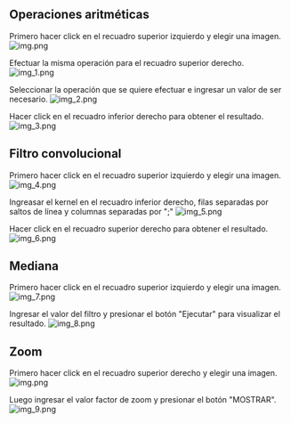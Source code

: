 ## Operaciones aritméticas

Primero hacer click en el recuadro superior izquierdo y elegir una imagen.
![img.png](images%2Fimg.png)

Efectuar la misma operación para el recuadro superior derecho.
![img_1.png](images%2Fimg_1.png)

Seleccionar la operación que se quiere efectuar e ingresar un valor de ser necesario.
![img_2.png](images%2Fimg_2.png)

Hacer click en el recuadro inferior derecho para obtener el resultado.
![img_3.png](images%2Fimg_3.png)

## Filtro convolucional

Primero hacer click en el recuadro superior izquierdo y elegir una imagen.
![img_4.png](images%2Fimg_4.png)

Ingreasar el kernel en el recuadro inferior derecho, filas separadas por saltos de línea y columnas separadas por ";"
![img_5.png](images%2Fimg_5.png)

Hacer click en el recuadro superior derecho para obtener el resultado.
![img_6.png](images%2Fimg_6.png)

## Mediana
Primero hacer click en el recuadro superior izquierdo y elegir una imagen.
![img_7.png](images%2Fimg_7.png)

Ingresar el valor del filtro y presionar el botón "Ejecutar" para visualizar el resultado.
![img_8.png](images%2Fimg_8.png)

## Zoom
Primero hacer click en el recuadro superior derecho y elegir una imagen.
![img.png](img.png)

Luego ingresar el valor factor de zoom y presionar el botón "MOSTRAR".
![img_9.png](images%2Fimg_9.png)